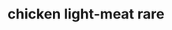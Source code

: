 ---
layout: guide
path: chicken-light-meat-rare
title: chicken light-meat rare
type: chicken
food: light-meat
doneness: rare
temp_c: 60
temp_f: 140
minimum: 1
best: 2
maximum: 3.5
---